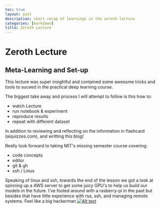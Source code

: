 ```yaml
---
toc: true
layout: post
description: short recap of learnings in the zeroth lecture
categories: [markdown]
title: Zeroth Lecture 
---
```

# Zeroth Lecture

## Meta-Learning and Set-up

This lecture was super insightful and contained some awesome tricks and tools to suceed in the practical deep learning course.

The biggest take away and process I will attempt to follow is this how to:
- watch Lecture
- run notebook & experiment
- reproduce results
- repeat with different dataset

In addition to reviewing and reflecting on the information in flashcard (aiquizzes.com), and writting this blog!

Really look forward to taking MIT's missing semester course covering:
- code concepts
- editor
- git & gh
- ssh / Linux

Speaking of linux and ssh, towards the end of the lesson we got a look at spinning up a AWS server to get some juicy GPU's to help us build our models in the future. I've fooled around with a rasberry-pi in the past but besides that have little experience with rsa, ssh, and managing remote systems.
Feel like a big hackerman
[![Alt text](https://external-content.duckduckgo.com/iu/?u=https%3A%2F%2Fi.redd.it%2Fjbcj0uqbihg41.jpg&f=1&nofb=1)](https://external-content.duckduckgo.com/iu/?u=https%3A%2F%2Fi.redd.it%2Fjbcj0uqbihg41.jpg&f=1&nofb=1)


[^1]: meta-sean.
